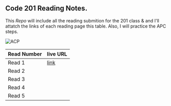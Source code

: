 ## Code 201 Reading Notes.

This _*Repo*_ will include all the reading submition for the 201 class &amp; and I'll attatch the links of each reading page this table.
Also, I will practice the APC steps.

![ACP](https://oer.gitlab.io/oer-courses/vm-oer/figures/icons/cloned-folder.svg)


Read Number | live URL
 ---------- | ---------
Read 1      | [link](https://yasminadaileh1.github.io/reading-notes/class-01)
Read 2      | 
Read 3      |
Read 4      |
Read 5      |
